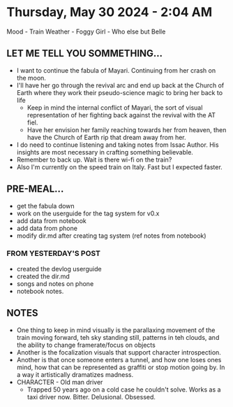# Thursday, May 30 2024 - 2:04 AM
 Mood - Train
 Weather - Foggy
 Girl - Who else but Belle

 ## LET ME TELL YOU SOMMETHING...

- I want to continue the fabula of Mayari. Continuing from her crash on the moon. 
- I'll have her go through the revival arc and end up back at the Church of Earth where they work their pseudo-science magic to bring her back to life 
  - Keep in mind the internal conflict of Mayari, the sort of visual representation of her fighting back against the revival with the AT fiel. 
  - Have her envision her family reaching towards her from heaven, then have the Church of Earth rip that dream away from her. 
- I do need to continue listening and taking notes from Issac Author. His insights are most necessary in crafting something believable. 
- Remember to back up. Wait is there wi-fi on the train? 
- Also I'm currently on the speed train on Italy. Fast but I expected faster. 


 ## PRE-MEAL...
- get the fabula down 
- work on the userguide for the tag system for v0.x
- add data from  notebook
- add data from phone 
- modify dir.md after creating tag system (ref notes from notebook)
  
### FROM YESTERDAY'S POST

- created the devlog userguide
- created the dir.md
- songs and notes on phone 
- notebook notes. 

 ## NOTES

 - One thing to keep in mind visually is the parallaxing movement of the train moving forward, teh sky standing still, patterns in teh clouds, and the ability to change framerate/focus on objects
- Another is the focalization visuals that support character introspection. 
- Another is that once someone enters a tunnel, and how one  loses ones mind, how that can be represented as graffiti or stop motion going by. In a way it artistically dramatizes madness. 
- CHARACTER - Old man driver 
  - Trapped 50 years ago on a cold case he couldn't solve. Works as a taxi driver now. Bitter. Delusional. Obsessed. 